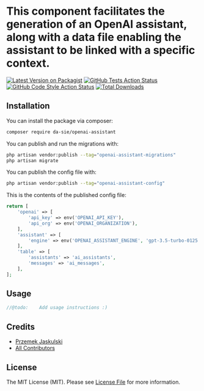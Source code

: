 # This component facilitates the generation of an OpenAI assistant, along with a data file enabling the assistant to be linked with a specific context.

[![Latest Version on Packagist](https://img.shields.io/packagist/v/da-sie/openai-assistant.svg?style=flat-square)](https://packagist.org/packages/da-sie/openai-assistant)
[![GitHub Tests Action Status](https://img.shields.io/github/actions/workflow/status/da-sie/openai-assistant/run-tests.yml?branch=main&label=tests&style=flat-square)](https://github.com/da-sie/openai-assistant/actions?query=workflow%3Arun-tests+branch%3Amain)
[![GitHub Code Style Action Status](https://img.shields.io/github/actions/workflow/status/da-sie/openai-assistant/fix-php-code-style-issues.yml?branch=main&label=code%20style&style=flat-square)](https://github.com/da-sie/openai-assistant/actions?query=workflow%3A"Fix+PHP+code+style+issues"+branch%3Amain)
[![Total Downloads](https://img.shields.io/packagist/dt/da-sie/openai-assistant.svg?style=flat-square)](https://packagist.org/packages/da-sie/openai-assistant)


## Installation

You can install the package via composer:

```bash
composer require da-sie/openai-assistant
```

You can publish and run the migrations with:

```bash
php artisan vendor:publish --tag="openai-assistant-migrations"
php artisan migrate
```

You can publish the config file with:

```bash
php artisan vendor:publish --tag="openai-assistant-config"
```

This is the contents of the published config file:

```php
return [
    'openai' => [
        'api_key' => env('OPENAI_API_KEY'),
        'api_org' => env('OPENAI_ORGANIZATION'),
    ],
    'assistant' => [
        'engine' => env('OPENAI_ASSISTANT_ENGINE', 'gpt-3.5-turbo-0125'),
    ],
    'table' => [
        'assistants' => 'ai_assistants',
        'messages' => 'ai_messages',
    ],
];
```

## Usage

```php
//@todo:    Add usage instructions :)
```
## Credits

- [Przemek Jaskulski](https://github.com/da-sie)
- [All Contributors](../../contributors)

## License

The MIT License (MIT). Please see [License File](LICENSE.md) for more information.
